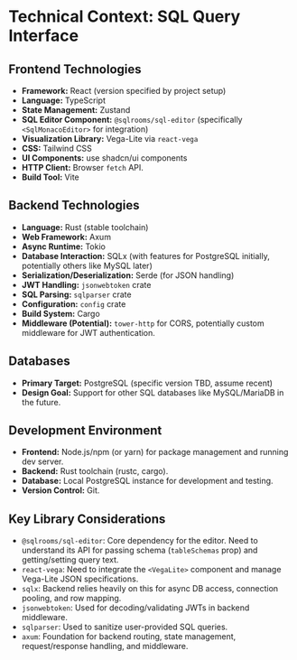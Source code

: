 # Technical Context: SQL Query Interface

## Frontend Technologies

-   **Framework:** React (version specified by project setup)
-   **Language:** TypeScript
-   **State Management:** Zustand
-   **SQL Editor Component:** `@sqlrooms/sql-editor` (specifically `<SqlMonacoEditor>` for integration)
-   **Visualization Library:** Vega-Lite via `react-vega`
-   **CSS:** Tailwind CSS
-   **UI Components:** use shadcn/ui components
-   **HTTP Client:** Browser `fetch` API.
-   **Build Tool:** Vite

## Backend Technologies

-   **Language:** Rust (stable toolchain)
-   **Web Framework:** Axum
-   **Async Runtime:** Tokio
-   **Database Interaction:** SQLx (with features for PostgreSQL initially, potentially others like MySQL later)
-   **Serialization/Deserialization:** Serde (for JSON handling)
-   **JWT Handling:** `jsonwebtoken` crate
-   **SQL Parsing:** `sqlparser` crate
-   **Configuration:** `config` crate
-   **Build System:** Cargo
-   **Middleware (Potential):** `tower-http` for CORS, potentially custom middleware for JWT authentication.

## Databases

-   **Primary Target:** PostgreSQL (specific version TBD, assume recent)
-   **Design Goal:** Support for other SQL databases like MySQL/MariaDB in the future.

## Development Environment

-   **Frontend:** Node.js/npm (or yarn) for package management and running dev server.
-   **Backend:** Rust toolchain (rustc, cargo).
-   **Database:** Local PostgreSQL instance for development and testing.
-   **Version Control:** Git.

## Key Library Considerations

-   `@sqlrooms/sql-editor`: Core dependency for the editor. Need to understand its API for passing schema (`tableSchemas` prop) and getting/setting query text.
-   `react-vega`: Need to integrate the `<VegaLite>` component and manage Vega-Lite JSON specifications.
-   `sqlx`: Backend relies heavily on this for async DB access, connection pooling, and row mapping.
-   `jsonwebtoken`: Used for decoding/validating JWTs in backend middleware.
-   `sqlparser`: Used to sanitize user-provided SQL queries.
-   `axum`: Foundation for backend routing, state management, request/response handling, and middleware.
